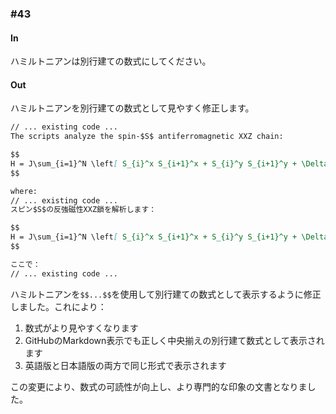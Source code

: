 ### #43

#### In

ハミルトニアンは別行建ての数式にしてください。

#### Out

ハミルトニアンを別行建ての数式として見やすく修正します。

```markdown:README.md
// ... existing code ...
The scripts analyze the spin-$S$ antiferromagnetic XXZ chain:

$$
H = J\sum_{i=1}^N \left[ S_{i}^x S_{i+1}^x + S_{i}^y S_{i+1}^y + \Delta S_{i}^z S_{i+1}^z \right]
$$

where:
// ... existing code ...
スピン$S$の反強磁性XXZ鎖を解析します：

$$
H = J\sum_{i=1}^N \left[ S_{i}^x S_{i+1}^x + S_{i}^y S_{i+1}^y + \Delta S_{i}^z S_{i+1}^z \right]
$$

ここで：
// ... existing code ...
```


ハミルトニアンを`$$...$$`を使用して別行建ての数式として表示するように修正しました。これにより：

1. 数式がより見やすくなります
2. GitHubのMarkdown表示でも正しく中央揃えの別行建て数式として表示されます
3. 英語版と日本語版の両方で同じ形式で表示されます

この変更により、数式の可読性が向上し、より専門的な印象の文書となりました。
